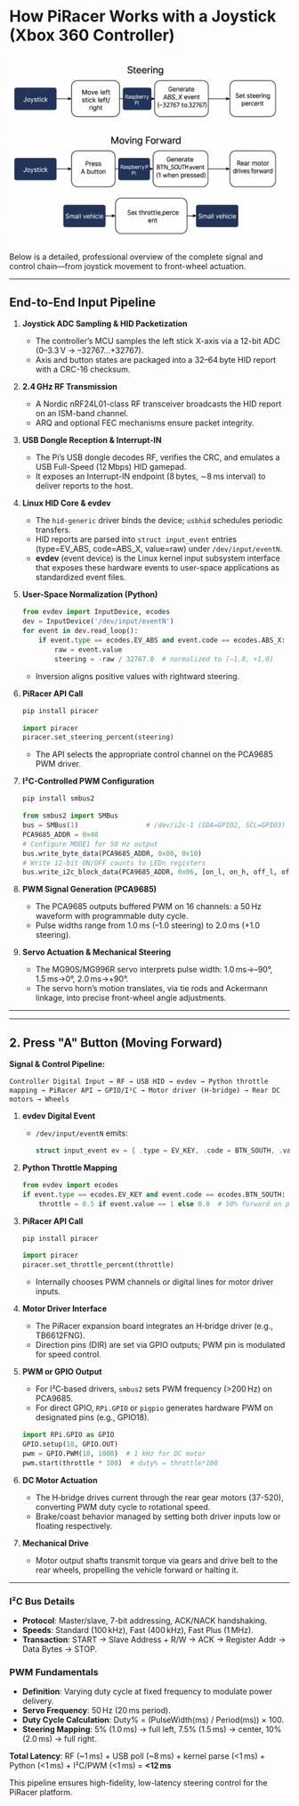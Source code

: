 # How PiRacer Works with a Joystick (Xbox 360 Controller)

![Joystick to PiRacer Pipeline](image-1.png)

Below is a detailed, professional overview of the complete signal and control chain—from joystick movement to front-wheel actuation.

---

## End-to-End Input Pipeline

1. **Joystick ADC Sampling & HID Packetization**

   * The controller’s MCU samples the left stick X-axis via a 12-bit ADC (0–3.3 V → –32767…+32767).
   * Axis and button states are packaged into a 32–64 byte HID report with a CRC-16 checksum.

2. **2.4 GHz RF Transmission**

   * A Nordic nRF24L01-class RF transceiver broadcasts the HID report on an ISM-band channel.
   * ARQ and optional FEC mechanisms ensure packet integrity.

3. **USB Dongle Reception & Interrupt-IN**

   * The Pi’s USB dongle decodes RF, verifies the CRC, and emulates a USB Full-Speed (12 Mbps) HID gamepad.
   * It exposes an Interrupt-IN endpoint (8 bytes, ∼8 ms interval) to deliver reports to the host.

4. **Linux HID Core & evdev**

   * The `hid-generic` driver binds the device; `usbhid` schedules periodic transfers.
   * HID reports are parsed into `struct input_event` entries (type=EV\_ABS, code=ABS\_X, value=raw) under `/dev/input/eventN`.
   * **evdev** (event device) is the Linux kernel input subsystem interface that exposes these hardware events to user-space applications as standardized event files.

5. **User-Space Normalization (Python)**

   ```python
   from evdev import InputDevice, ecodes
   dev = InputDevice('/dev/input/eventN')
   for event in dev.read_loop():
       if event.type == ecodes.EV_ABS and event.code == ecodes.ABS_X:
           raw = event.value
           steering = -raw / 32767.0  # normalized to [–1.0, +1.0]
   ```

   * Inversion aligns positive values with rightward steering.

6. **PiRacer API Call**

   ```bash
   pip install piracer
   ```

   ```python
   import piracer
   piracer.set_steering_percent(steering)
   ```

   * The API selects the appropriate control channel on the PCA9685 PWM driver.

7. **I²C-Controlled PWM Configuration**

   ```bash
   pip install smbus2
   ```

   ```python
   from smbus2 import SMBus
   bus = SMBus(1)                 # /dev/i2c-1 (SDA=GPIO2, SCL=GPIO3)
   PCA9685_ADDR = 0x40
   # Configure MODE1 for 50 Hz output
   bus.write_byte_data(PCA9685_ADDR, 0x00, 0x10)
   # Write 12-bit ON/OFF counts to LEDn registers
   bus.write_i2c_block_data(PCA9685_ADDR, 0x06, [on_l, on_h, off_l, off_h])
   ```

8. **PWM Signal Generation (PCA9685)**

   * The PCA9685 outputs buffered PWM on 16 channels: a 50 Hz waveform with programmable duty cycle.
   * Pulse widths range from 1.0 ms (–1.0 steering) to 2.0 ms (+1.0 steering).

9. **Servo Actuation & Mechanical Steering**

   * The MG90S/MG996R servo interprets pulse width: 1.0 ms→–90°, 1.5 ms→0°, 2.0 ms→+90°.
   * The servo horn’s motion translates, via tie rods and Ackermann linkage, into precise front-wheel angle adjustments.

---

---

## 2. Press "A" Button (Moving Forward)

**Signal & Control Pipeline:**

```
Controller Digital Input → RF → USB HID → evdev → Python throttle mapping → PiRacer API → GPIO/I²C → Motor driver (H‑bridge) → Rear DC motors → Wheels
```

1. **evdev Digital Event**

   * `/dev/input/eventN` emits:

     ```c
     struct input_event ev = { .type = EV_KEY, .code = BTN_SOUTH, .value = state }; // state ∈ {0,1}
     ```

2. **Python Throttle Mapping**

   ```python
   from evdev import ecodes
   if event.type == ecodes.EV_KEY and event.code == ecodes.BTN_SOUTH:
       throttle = 0.5 if event.value == 1 else 0.0  # 50% forward on press, 0% on release
   ```

3. **PiRacer API Call**

   ```bash
   pip install piracer
   ```

   ```python
   import piracer
   piracer.set_throttle_percent(throttle)
   ```

   * Internally chooses PWM channels or digital lines for motor driver inputs.

4. **Motor Driver Interface**

   * The PiRacer expansion board integrates an H‑bridge driver (e.g., TB6612FNG).
   * Direction pins (DIR) are set via GPIO outputs; PWM pin is modulated for speed control.

5. **PWM or GPIO Output**

   * For I²C‑based drivers, `smbus2` sets PWM frequency (>200 Hz) on PCA9685.
   * For direct GPIO, `RPi.GPIO` or `pigpio` generates hardware PWM on designated pins (e.g., GPIO18).

   ```python
   import RPi.GPIO as GPIO
   GPIO.setup(18, GPIO.OUT)
   pwm = GPIO.PWM(18, 1000)  # 1 kHz for DC motor
   pwm.start(throttle * 100)  # duty% = throttle*100
   ```

6. **DC Motor Actuation**

   * The H‑bridge drives current through the rear gear motors (37-520), converting PWM duty cycle to rotational speed.
   * Brake/coast behavior managed by setting both driver inputs low or floating respectively.

7. **Mechanical Drive**

   * Motor output shafts transmit torque via gears and drive belt to the rear wheels, propelling the vehicle forward or halting it.

---

### I²C Bus Details

* **Protocol**: Master/slave, 7-bit addressing, ACK/NACK handshaking.
* **Speeds**: Standard (100 kHz), Fast (400 kHz), Fast Plus (1 MHz).
* **Transaction**: START → Slave Address + R/W → ACK → Register Addr → Data Bytes → STOP.

### PWM Fundamentals

* **Definition**: Varying duty cycle at fixed frequency to modulate power delivery.
* **Servo Frequency**: 50 Hz (20 ms period).
* **Duty Cycle Calculation**: Duty% = (PulseWidth(ms) / Period(ms)) × 100.
* **Steering Mapping**: 5% (1.0 ms) → full left, 7.5% (1.5 ms) → center, 10% (2.0 ms) → full right.

**Total Latency**: RF (\~1 ms) + USB poll (\~8 ms) + kernel parse (<1 ms) + Python (<1 ms) + I²C/PWM (<1 ms) = **<12 ms**

This pipeline ensures high-fidelity, low-latency steering control for the PiRacer platform.
